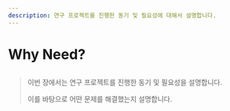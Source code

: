 ```yaml
---
description: 연구 프로젝트를 진행한 동기 및 필요성에 대해서 설명합니다.
---
```


# Why Need?

## 

> 이번 장에서는 연구 프로젝트를 진행한 동기 및 필요성을 설명합니다.
>
> 이를 바탕으로 어떤 문제를 해결했는지 설명합니다.













